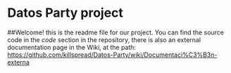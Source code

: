 # Datos Party project
##Welcome!
this is the readme file for our project. You can find the source code in the _code_ section in the repository, there is also an external documentation page in the Wiki, at the path: https://github.com/killspread/Datos-Party/wiki/Documentaci%C3%B3n-externa
